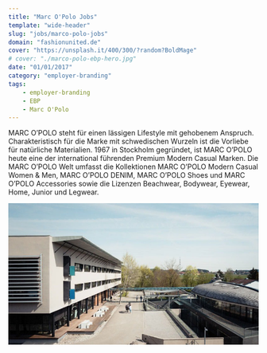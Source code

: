 ```yaml
---
title: "Marc O'Polo Jobs"
template: "wide-header" 
slug: "jobs/marco-polo-jobs"
domain: "fashionunited.de"
cover: "https://unsplash.it/400/300/?random?BoldMage"
# cover: "./marco-polo-ebp-hero.jpg"
date: "01/01/2017"
category: "employer-branding"
tags:
    - employer-branding
    - EBP
    - Marc O'Polo
---
```


MARC O’POLO steht für einen lässigen Lifestyle mit gehobenem Anspruch. Charakteristisch für die Marke mit schwedischen Wurzeln ist die Vorliebe für natürliche Materialien. 1967 in Stockholm gegründet, ist MARC O’POLO heute eine der international führenden Premium Modern Casual Marken. Die MARC O’POLO Welt umfasst die Kollektionen MARC O’POLO Modern Casual Women & Men, MARC O’POLO DENIM, MARC O’POLO Shoes und MARC O’POLO Accessories sowie die Lizenzen Beachwear, Bodywear, Eyewear, Home, Junior und Legwear.

![Headquarters](marco-polo-headquarters.jpg)
